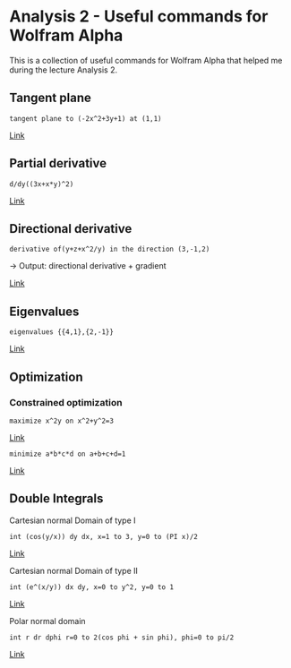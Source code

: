 # Analysis 2 - Useful commands for Wolfram Alpha 
This is a collection of useful commands for Wolfram Alpha that helped me during the lecture Analysis 2.

## Tangent plane
	tangent plane to (-2x^2+3y+1) at (1,1)
[Link](http://www.wolframalpha.com/input/?i=tangent+plane+to++%28-2x^2%2B3y%2B1%29+at+%281%2C1%29)

## Partial derivative
	d/dy((3x+x*y)^2) 
[Link](http://www.wolframalpha.com/input/?i=d%2Fdy%28%283x%2Bx*y%29^2%29)

## Directional derivative
	derivative of(y+z+x^2/y) in the direction (3,-1,2)
-> Output: directional derivative + gradient

[Link](http://www.wolframalpha.com/input/?i=derivative+of%28y%2Bz%2Bx^2%2Fy%29+in+the+direction+%283%2C-1%2C2%29)

## Eigenvalues
	eigenvalues {{4,1},{2,-1}}
[Link](https://www.wolframalpha.com/input/?i=eigenvalues+{{4%2C1}%2C{2%2C-1}})

## Optimization 

### Constrained optimization
	maximize x^2y on x^2+y^2=3
[Link](https://www.wolframalpha.com/input/?i=maximize+x^2y+on+x^2%2By^2%3D3)

	minimize a*b*c*d on a+b+c+d=1
[Link](https://www.wolframalpha.com/input/?i=minimize+a*b*c*d+on+a%2Bb%2Bc%2Bd%3D1)

## Double Integrals
Cartesian normal Domain of type I

	int (cos(y/x)) dy dx, x=1 to 3, y=0 to (PI x)/2
[Link](https://www.wolframalpha.com/input/?i=int+%28cos%28y%2Fx%29%29+dy+dx%2C+x%3D1+to+3%2C+y%3D0+to+%28PI+x%29%2F2)

Cartesian normal Domain of type II

	int (e^(x/y)) dx dy, x=0 to y^2, y=0 to 1
[Link](https://www.wolframalpha.com/input/?i=int+%28e^%28x%2Fy%29%29+dx+dy%2C+x%3D0+to+y^2%2C+y%3D0+to+1)

Polar normal domain

	int r dr dphi r=0 to 2(cos phi + sin phi), phi=0 to pi/2
[Link](https://www.wolframalpha.com/input/?i=int+r+dr+dphi+r%3D0+to+2%28cos+phi+%2B+sin+phi%29%2C+phi%3D0+to+pi%2F2)
